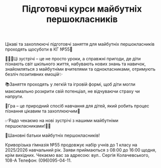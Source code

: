 ﻿---
title: Підготовчі курси майбутніх першокласників
---

Цікаві та захоплюючі підготовчі заняття для майбутніх першокласників проходять щосуботи в КГ №55🏫

👩🏼‍🏫Ці зустрічі – це не просто уроки, а справжні пригоди, де діти пізнають світ шкільного життя, набувають нових знань та навичок, знайомляться з майбутніми вчителями та однокласниками, отримують безліч позитивних емоцій✨

📚Заняття проходять у легкій та ігровій формі, щоб діти могли максимально розкрити свій потенціал, не відчуваючи страху чи напруги.

🤗Гра – це природний спосіб навчання для дітей, який робить процес пізнання цікавим та захоплюючим💫

✅Радо чекаємо на нові зустрічі з нашими майбутніми першокласниками!🫶🏼

📢Шановні батьки майбутніх першокласників!

Криворізька гімназія №55 продовжує набір учнів до 1 класу на 2025/2026 навчальний рік. Заяви приймаються з 08:00 до 16:00 щодня, крім вихідних. Чекаємо вас за адресою: вул.. Сергія Колачевського, 108-А Телефон: (096)095-04-11.

<youtube id="WrJFhY2UUhk" />